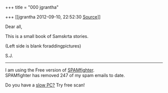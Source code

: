 +++
title = "000 jgrantha"

+++
[[jgrantha	2012-09-10, 22:52:30 [Source](https://groups.google.com/g/samskrita/c/acVRU3qJETo)]]



Dear all,



This is a small book of Samskrta stories.

(Left side is blank foraddingpictures)

S.J.



  

------------------------------------------------------------------------

I am using the Free version of [SPAMfighter](http://www.spamfighter.com/len).  
SPAMfighter has removed 247 of my spam emails to date.  
  
Do you have a [slow PC?](http://www.spamfighter.com/SLOW-PCfighter?cid=sigen) Try free scan!

